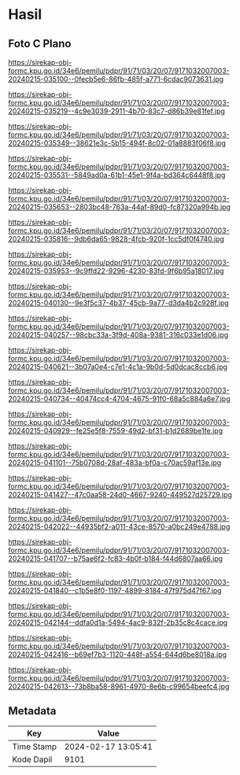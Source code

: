 # Hasil

## Foto C Plano

https://sirekap-obj-formc.kpu.go.id/34e6/pemilu/pdpr/91/71/03/20/07/9171032007003-20240215-035100--0fecb5e6-86fb-485f-a771-6cdac9073631.jpg

https://sirekap-obj-formc.kpu.go.id/34e6/pemilu/pdpr/91/71/03/20/07/9171032007003-20240215-035219--4c9e3039-2911-4b70-83c7-d86b39e81fef.jpg

https://sirekap-obj-formc.kpu.go.id/34e6/pemilu/pdpr/91/71/03/20/07/9171032007003-20240215-035349--38621e3c-5b15-494f-8c02-01a8883f06f8.jpg

https://sirekap-obj-formc.kpu.go.id/34e6/pemilu/pdpr/91/71/03/20/07/9171032007003-20240215-035531--5849ad0a-61b1-45e1-9f4a-bd364c6448f8.jpg

https://sirekap-obj-formc.kpu.go.id/34e6/pemilu/pdpr/91/71/03/20/07/9171032007003-20240215-035653--2803bc48-763a-44af-89d0-fc87320a994b.jpg

https://sirekap-obj-formc.kpu.go.id/34e6/pemilu/pdpr/91/71/03/20/07/9171032007003-20240215-035816--9db6da65-9828-4fcb-920f-1cc5df0f4740.jpg

https://sirekap-obj-formc.kpu.go.id/34e6/pemilu/pdpr/91/71/03/20/07/9171032007003-20240215-035953--9c9ffd22-9296-4230-83fd-9f6b95a18017.jpg

https://sirekap-obj-formc.kpu.go.id/34e6/pemilu/pdpr/91/71/03/20/07/9171032007003-20240215-040130--9e3f5c37-4b37-45cb-9a77-d3da4b2c928f.jpg

https://sirekap-obj-formc.kpu.go.id/34e6/pemilu/pdpr/91/71/03/20/07/9171032007003-20240215-040257--98cbc33a-3f9d-408a-9381-316c033e1d06.jpg

https://sirekap-obj-formc.kpu.go.id/34e6/pemilu/pdpr/91/71/03/20/07/9171032007003-20240215-040621--3b07a0e4-c7e1-4c1a-9b0d-5d0dcac8ccb6.jpg

https://sirekap-obj-formc.kpu.go.id/34e6/pemilu/pdpr/91/71/03/20/07/9171032007003-20240215-040734--40474cc4-4704-4675-91f0-68a5c884a6e7.jpg

https://sirekap-obj-formc.kpu.go.id/34e6/pemilu/pdpr/91/71/03/20/07/9171032007003-20240215-040929--fe25e5f8-7559-49d2-bf31-b1d2689be1fe.jpg

https://sirekap-obj-formc.kpu.go.id/34e6/pemilu/pdpr/91/71/03/20/07/9171032007003-20240215-041101--75b0708d-28af-483a-bf0a-c70ac59af13e.jpg

https://sirekap-obj-formc.kpu.go.id/34e6/pemilu/pdpr/91/71/03/20/07/9171032007003-20240215-041427--47c0aa58-24d0-4667-9240-449527d25729.jpg

https://sirekap-obj-formc.kpu.go.id/34e6/pemilu/pdpr/91/71/03/20/07/9171032007003-20240215-042022--44935bf2-a011-43ce-8570-a0bc249e4788.jpg

https://sirekap-obj-formc.kpu.go.id/34e6/pemilu/pdpr/91/71/03/20/07/9171032007003-20240215-041707--b75ae6f2-fc83-4b0f-b184-f44d6807aa66.jpg

https://sirekap-obj-formc.kpu.go.id/34e6/pemilu/pdpr/91/71/03/20/07/9171032007003-20240215-041840--c1b5e8f0-1197-4899-8184-47f975d47f67.jpg

https://sirekap-obj-formc.kpu.go.id/34e6/pemilu/pdpr/91/71/03/20/07/9171032007003-20240215-042144--ddfa0d1a-5494-4ac9-832f-2b35c8c4cace.jpg

https://sirekap-obj-formc.kpu.go.id/34e6/pemilu/pdpr/91/71/03/20/07/9171032007003-20240215-042416--b69ef7b3-1120-448f-a554-644d6be8018a.jpg

https://sirekap-obj-formc.kpu.go.id/34e6/pemilu/pdpr/91/71/03/20/07/9171032007003-20240215-042613--73b8ba58-8961-4970-8e6b-c99654beefc4.jpg


## Metadata

| Key        | Value               |
| ---------- | ------------------- |
| Time Stamp | 2024-02-17 13:05:41 |
| Kode Dapil | 9101                |




